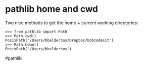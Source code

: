 # pathlib home and cwd

Two nice methods to get the home + current working directories:

```
>>> from pathlib import Path
>>> Path.cwd()
PosixPath('/Users/bbelderbos/Dropbox/bobcodesit')
>>> Path.home()
PosixPath('/Users/bbelderbos')
```

#pathlib
